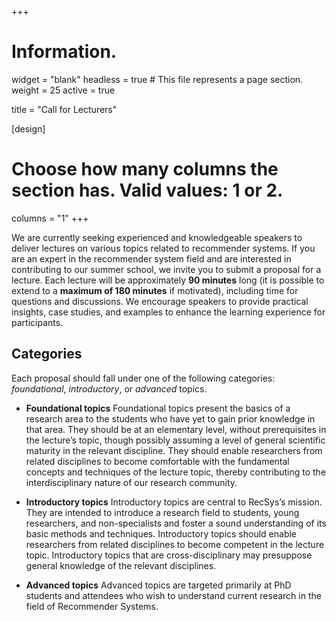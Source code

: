 +++
# Information.
widget = "blank"
headless = true # This file represents a page section.
weight = 25
active = true 

title = "Call for Lecturers"

[design]
  # Choose how many columns the section has. Valid values: 1 or 2.
  columns = "1"
+++

We are currently seeking experienced and knowledgeable speakers to deliver lectures on various topics related to recommender systems. If you are an expert in the recommender system field and are interested in contributing to our summer school, we invite you to submit a proposal for a lecture.
Each lecture will be approximately **90 minutes** long (it is possible to extend to a **maximum of 180 minutes** if motivated), including time for questions and discussions. We encourage speakers to provide practical insights, case studies, and examples to enhance the learning experience for participants.

## Categories
Each proposal should fall under one of the following categories: *foundational*, *introductory*, or *advanced* topics.

* **Foundational topics**
Foundational topics present the basics of a research area to the students who have yet to gain prior knowledge in that area. They should be at an elementary level, without prerequisites in the lecture’s topic, though possibly assuming a level of general scientific maturity in the relevant discipline. They should enable researchers from related disciplines to become comfortable with the fundamental concepts and techniques of the lecture topic, thereby contributing to the interdisciplinary nature of our research community.

* **Introductory topics**
  Introductory topics are central to RecSys’s mission. They are intended to introduce a research field to students, young researchers, and non-specialists and foster a sound understanding of its basic methods and techniques. Introductory topics should enable researchers from related disciplines to become competent in the lecture topic. Introductory topics that are cross-disciplinary may presuppose general knowledge of the relevant disciplines.

* **Advanced topics**
Advanced topics are targeted primarily at PhD students and attendees who wish to understand current research in the field of Recommender Systems.
